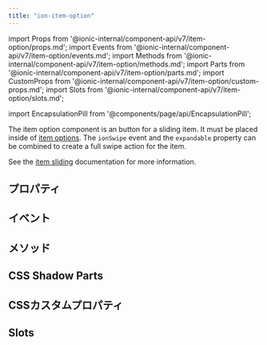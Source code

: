 ```yaml
---
title: "ion-item-option"
---
```

import Props from '@ionic-internal/component-api/v7/item-option/props.md';
import Events from '@ionic-internal/component-api/v7/item-option/events.md';
import Methods from '@ionic-internal/component-api/v7/item-option/methods.md';
import Parts from '@ionic-internal/component-api/v7/item-option/parts.md';
import CustomProps from '@ionic-internal/component-api/v7/item-option/custom-props.md';
import Slots from '@ionic-internal/component-api/v7/item-option/slots.md';

<head>
  <title>ion-item-options: Option Button Components for Ionic Apps</title>
  <meta name="description" content="ion-item-optionはion-item-slidingのオプションボタンで、ion-item-optionsの中に配置する必要があります。プロパティの詳細については、こちらをご覧ください。" />
</head>

import EncapsulationPill from '@components/page/api/EncapsulationPill';

<EncapsulationPill type="shadow" />


The item option component is an button for a sliding item. It must be placed inside of [item options](./item-options). The `ionSwipe` event and the `expandable` property can be combined to create a full swipe action for the item.

See the [item sliding](./item-sliding) documentation for more information.


## プロパティ
<Props />

## イベント
<Events />

## メソッド
<Methods />

## CSS Shadow Parts
<Parts />

## CSSカスタムプロパティ
<CustomProps />

## Slots
<Slots />
